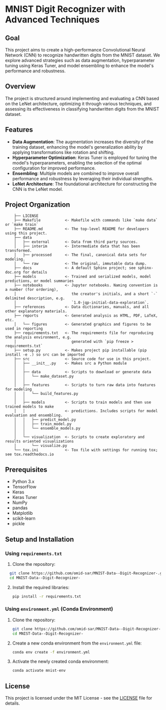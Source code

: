 
# MNIST Digit Recognizer with Advanced Techniques

## Goal

This project aims to create a high-performance Convolutional Neural Network (CNN) to recognize handwritten digits from the MNIST dataset. We explore advanced strategies such as data augmentation, hyperparameter tuning using Keras Tuner, and model ensembling to enhance the model's performance and robustness.

## Overview

The project is structured around implementing and evaluating a CNN based on the LeNet architecture, optimizing it through various techniques, and assessing its effectiveness in classifying handwritten digits from the MNIST dataset.

## Features

- **Data Augmentation**: The augmentation increases the diversity of the training dataset, enhancing the model's generalization ability by applying transformations like rotation and shifting.
- **Hyperparameter Optimization**: Keras Tuner is employed for tuning the model's hyperparameters, enabling the selection of the optimal configuration for improved performance.
- **Ensembling**: Multiple models are combined to improve overall performance and robustness by leveraging their individual strengths.
- **LeNet Architecture**: The foundational architecture for constructing the CNN is the LeNet model.

## Project Organization

```
    ├── LICENSE
    ├── Makefile           <- Makefile with commands like `make data` or `make train`
    ├── README.md          <- The top-level README for developers using this project.
    ├── data
    │   ├── external       <- Data from third party sources.
    │   ├── interim        <- Intermediate data that has been transformed.
    │   ├── processed      <- The final, canonical data sets for modeling.
    │   └── raw            <- The original, immutable data dump.
    ├── docs               <- A default Sphinx project; see sphinx-doc.org for details
    ├── models             <- Trained and serialized models, model predictions, or model summaries
    ├── notebooks          <- Jupyter notebooks. Naming convention is a number (for ordering),
    │                         the creator's initials, and a short `-` delimited description, e.g.
    │                         `1.0-jqp-initial-data-exploration`.
    ├── references         <- Data dictionaries, manuals, and all other explanatory materials.
    ├── reports            <- Generated analysis as HTML, PDF, LaTeX, etc.
    │   └── figures        <- Generated graphics and figures to be used in reporting
    ├── requirements.txt   <- The requirements file for reproducing the analysis environment, e.g.
    │                         generated with `pip freeze > requirements.txt`
    ├── setup.py           <- Makes project pip installable (pip install -e .) so src can be imported
    ├── src                <- Source code for use in this project.
    │   ├── __init__.py    <- Makes src a Python module
    │   │
    │   ├── data           <- Scripts to download or generate data
    │   │   └── make_dataset.py
    │   │
    │   ├── features       <- Scripts to turn raw data into features for modeling
    │   │   └── build_features.py
    │   │
    │   ├── models         <- Scripts to train models and then use trained models to make
    │   │                  <- predictions. Includes scripts for model evaluation and ensembling.
    │   │   ├── predict_model.py
    │   │   ├── train_model.py
    │   │   └── ensemble_models.py
    │   │
    │   └── visualization  <- Scripts to create exploratory and results oriented visualizations
    │       └── visualize.py
    └── tox.ini            <- Tox file with settings for running tox; see tox.readthedocs.io
```

## Prerequisites

- Python 3.x
- TensorFlow
- Keras
- Keras Tuner
- NumPy
- pandas
- Matplotlib
- scikit-learn
- pickle

## Setup and Installation

### Using `requirements.txt`

1. Clone the repository:
 ```sh
   git clone https://github.com/omid-sar/MNIST-Data--Digit-Recognizer-.git
   cd MNIST-Data--Digit-Recognizer-
   ```

2. Install the required libraries:
   ```sh
   pip install -r requirements.txt
   ```

### Using `environment.yml` (Conda Environment)

1. Clone the repository:
   ```sh
   git clone https://github.com/omid-sar/MNIST-Data--Digit-Recognizer-.git
   cd MNIST-Data--Digit-Recognizer-
   ```

2. Create a new conda environment from the `environment.yml` file:
   ```sh
   conda env create -f environment.yml
   ```

3. Activate the newly created conda environment:
   ```sh
   conda activate mnist-env
   ```


## License

This project is licensed under the MIT License - see the [LICENSE](https://github.com/git/git-scm.com/blob/main/MIT-LICENSE.txt) file for details.